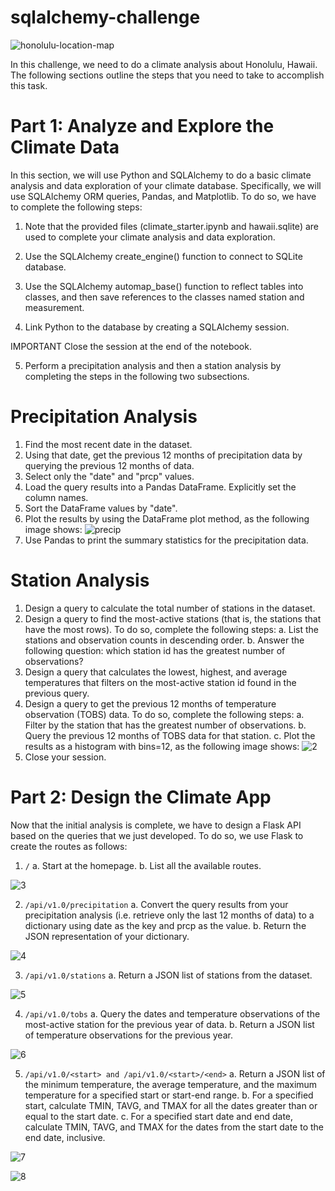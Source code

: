 # sqlalchemy-challenge

![honolulu-location-map](https://github.com/Pooja14n/sqlalchemy-challenge/assets/144713762/46b039f8-02ed-4c20-9ef4-0af8e8091da9)

In this challenge, we need to do a climate analysis about Honolulu, Hawaii. The following sections outline the steps that you need to take to accomplish this task. 

# Part 1: Analyze and Explore the Climate Data
In this section, we will use Python and SQLAlchemy to do a basic climate analysis and data exploration of your climate database. Specifically, we will use SQLAlchemy ORM queries, Pandas, and Matplotlib. To do so, we have to complete the following steps:

1. Note that the provided files (climate_starter.ipynb and hawaii.sqlite) are used to complete your climate analysis and data exploration.

2. Use the SQLAlchemy create_engine() function to connect to SQLite database.

3. Use the SQLAlchemy automap_base() function to reflect tables into classes, and then save references to the classes named station and measurement.

4. Link Python to the database by creating a SQLAlchemy session.

IMPORTANT
Close the session at the end of the notebook.

5. Perform a precipitation analysis and then a station analysis by completing the steps in the following two subsections.

# Precipitation Analysis
1. Find the most recent date in the dataset.
2. Using that date, get the previous 12 months of precipitation data by querying the previous 12 months of data.
3. Select only the "date" and "prcp" values.
4. Load the query results into a Pandas DataFrame. Explicitly set the column names.
5. Sort the DataFrame values by "date".
6. Plot the results by using the DataFrame plot method, as the following image shows:
![precip](https://github.com/Pooja14n/sqlalchemy-challenge/assets/144713762/e79b9c08-3332-43cb-9cb3-22762de21781)
7. Use Pandas to print the summary statistics for the precipitation data.

# Station Analysis
1. Design a query to calculate the total number of stations in the dataset.
2. Design a query to find the most-active stations (that is, the stations that have the most rows). To do so, complete the following steps:
  a. List the stations and observation counts in descending order.
  b. Answer the following question: which station id has the greatest number of observations?
3. Design a query that calculates the lowest, highest, and average temperatures that filters on the most-active station id found in the previous query.
4. Design a query to get the previous 12 months of temperature observation (TOBS) data. To do so, complete the following steps:
  a. Filter by the station that has the greatest number of observations.
  b. Query the previous 12 months of TOBS data for that station.
  c. Plot the results as a histogram with bins=12, as the following image shows:
![2](https://github.com/Pooja14n/sqlalchemy-challenge/assets/144713762/f6cc94ff-1eb0-4ae1-885a-829b85510032)
5. Close your session.

# Part 2: Design the Climate App
Now that the initial analysis is complete, we have to design a Flask API based on the queries that we just developed. To do so, we use Flask to create the routes as follows:

1. `/`
  a. Start at the homepage.
  b. List all the available routes.

![3](https://github.com/Pooja14n/sqlalchemy-challenge/assets/144713762/a25aaa29-2789-41d4-99dd-7f4fbd8d53bd)

2. `/api/v1.0/precipitation`
  a. Convert the query results from your precipitation analysis (i.e. retrieve only the last 12 months of data) to a dictionary using date as the key and prcp as the value.
  b. Return the JSON representation of your dictionary.

![4](https://github.com/Pooja14n/sqlalchemy-challenge/assets/144713762/4232a1a1-75f5-47cf-8eba-e68de0f9ed9d)

3. `/api/v1.0/stations`
  a. Return a JSON list of stations from the dataset.

![5](https://github.com/Pooja14n/sqlalchemy-challenge/assets/144713762/e9e6d33c-bee3-46ff-b18d-0b178f918ae1)

4. `/api/v1.0/tobs`
  a. Query the dates and temperature observations of the most-active station for the previous year of data.
  b. Return a JSON list of temperature observations for the previous year.

![6](https://github.com/Pooja14n/sqlalchemy-challenge/assets/144713762/9e633091-640f-4482-9988-e499ba7a6bd4)

5. `/api/v1.0/<start> and /api/v1.0/<start>/<end>`
  a. Return a JSON list of the minimum temperature, the average temperature, and the maximum temperature for a specified start or start-end range.
  b. For a specified start, calculate TMIN, TAVG, and TMAX for all the dates greater than or equal to the start date.
  c. For a specified start date and end date, calculate TMIN, TAVG, and TMAX for the dates from the start date to the end date, inclusive.

![7](https://github.com/Pooja14n/sqlalchemy-challenge/assets/144713762/c9f92223-1af1-46ac-b258-35d799da0c56)

![8](https://github.com/Pooja14n/sqlalchemy-challenge/assets/144713762/ee987f42-ea10-4f2a-b061-0575a4c64b5b)


